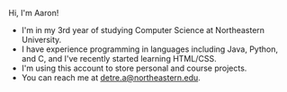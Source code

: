 Hi, I'm Aaron!

- I'm in my 3rd year of studying Computer Science at Northeastern University.
- I have experience programming in languages including Java, Python, and C, and I've recently started learning HTML/CSS.
- I'm using this account to store personal and course projects.
- You can reach me at detre.a@northeastern.edu.
